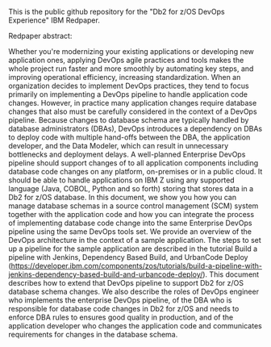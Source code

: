 This is the public github repository for the "Db2 for z/OS DevOps Experience" IBM Redpaper.

Redpaper abstract:

Whether you're modernizing your existing applications or developing new application ones, applying DevOps agile practices and tools makes the whole project run faster and more smoothly by automating key steps, and improving operational efficiency, increasing standardization.
When an organization decides to implement DevOps practices, they tend to focus primarily on implementing a DevOps pipeline to handle application code changes. However, in practice many application changes require database changes that also must be carefully considered in the context of a DevOps pipeline. Because changes to database schema are typically handled by database administrators (DBAs), DevOps introduces a dependency on DBAs to deploy code with multiple hand-offs between the DBA, the application developer, and the Data Modeler, which can result in unnecessary bottlenecks and deployment delays.
A well-planned Enterprise DevOps pipeline should support changes of to all application components including database code changes on any platform, on-premises or in a public cloud. It should be able to handle applications on IBM Z using any supported language (Java, COBOL, Python and so forth) storing that stores data in a Db2 for z/OS database.
In this document, we show you how you can manage database schemas in a source control management (SCM) system together with the application code and how you can integrate the process of implementing database code change into the same Enterprise DevOps pipeline using the same DevOps tools set.
We provide an overview of the DevOps architecture in the context of a sample application. The steps to set up a pipeline for the sample application are described in the tutorial Build a pipeline with Jenkins, Dependency Based Build, and UrbanCode Deploy (https://developer.ibm.com/components/zos/tutorials/build-a-pipeline-with-jenkins-dependency-based-build-and-urbancode-deploy/). This document describes how to extend that DevOps pipeline to support Db2 for z/OS database schema changes.
We also describe the roles of DevOps engineer who implements the enterprise DevOps pipeline, of the DBA who is responsible for database code changes in Db2 for z/OS and needs to enforce DBA rules to ensures good quality in production, and of the application developer who changes the application code and communicates requirements for changes in the database schema.
